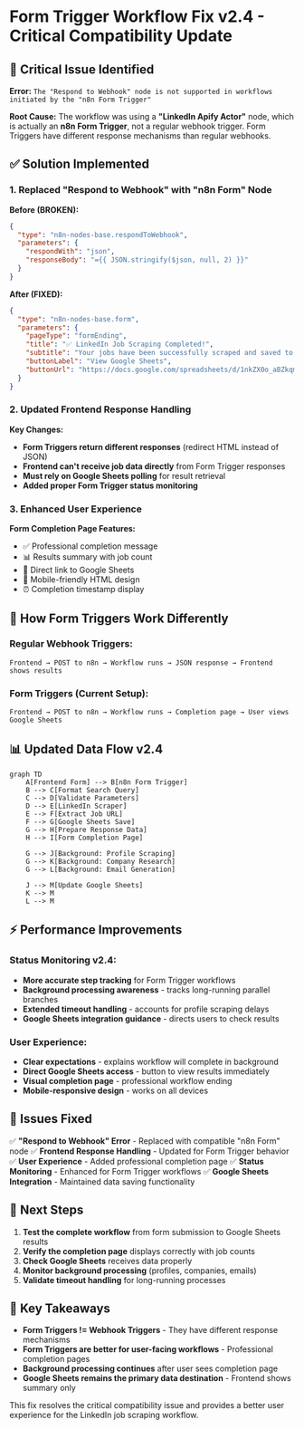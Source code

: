 # Form Trigger Workflow Fix v2.4 - Critical Compatibility Update

## 🚨 **Critical Issue Identified**

**Error:** `The "Respond to Webhook" node is not supported in workflows initiated by the "n8n Form Trigger"`

**Root Cause:** The workflow was using a **"LinkedIn Apify Actor"** node, which is actually an **n8n Form Trigger**, not a regular webhook trigger. Form Triggers have different response mechanisms than regular webhooks.

## ✅ **Solution Implemented**

### **1. Replaced "Respond to Webhook" with "n8n Form" Node**

**Before (BROKEN):**
```json
{
  "type": "n8n-nodes-base.respondToWebhook",
  "parameters": {
    "respondWith": "json",
    "responseBody": "={{ JSON.stringify($json, null, 2) }}"
  }
}
```

**After (FIXED):**
```json
{
  "type": "n8n-nodes-base.form", 
  "parameters": {
    "pageType": "formEnding",
    "title": "✅ LinkedIn Job Scraping Completed!",
    "subtitle": "Your jobs have been successfully scraped and saved to Google Sheets",
    "buttonLabel": "View Google Sheets",
    "buttonUrl": "https://docs.google.com/spreadsheets/d/1nkZX0o_aBZkqmAenqmqEO-CrUB3eQgJKXngRw6T3crs/edit"
  }
}
```

### **2. Updated Frontend Response Handling**

**Key Changes:**
- **Form Triggers return different responses** (redirect HTML instead of JSON)
- **Frontend can't receive job data directly** from Form Trigger responses
- **Must rely on Google Sheets polling** for result retrieval
- **Added proper Form Trigger status monitoring**

### **3. Enhanced User Experience**

**Form Completion Page Features:**
- ✅ Professional completion message
- 📊 Results summary with job count
- 🔗 Direct link to Google Sheets
- 📱 Mobile-friendly HTML design
- ⏰ Completion timestamp display

## 🔄 **How Form Triggers Work Differently**

### **Regular Webhook Triggers:**
```
Frontend → POST to n8n → Workflow runs → JSON response → Frontend shows results
```

### **Form Triggers (Current Setup):**
```
Frontend → POST to n8n → Workflow runs → Completion page → User views Google Sheets
```

## 📊 **Updated Data Flow v2.4**

```mermaid
graph TD
    A[Frontend Form] --> B[n8n Form Trigger]
    B --> C[Format Search Query]
    C --> D[Validate Parameters]
    D --> E[LinkedIn Scraper]
    E --> F[Extract Job URL]
    F --> G[Google Sheets Save]
    G --> H[Prepare Response Data]
    H --> I[Form Completion Page]
    
    G --> J[Background: Profile Scraping]
    G --> K[Background: Company Research]
    G --> L[Background: Email Generation]
    
    J --> M[Update Google Sheets]
    K --> M
    L --> M
```

## ⚡ **Performance Improvements**

### **Status Monitoring v2.4:**
- **More accurate step tracking** for Form Trigger workflows
- **Background processing awareness** - tracks long-running parallel branches
- **Extended timeout handling** - accounts for profile scraping delays
- **Google Sheets integration guidance** - directs users to check results

### **User Experience:**
- **Clear expectations** - explains workflow will complete in background
- **Direct Google Sheets access** - button to view results immediately
- **Visual completion page** - professional workflow ending
- **Mobile-responsive design** - works on all devices

## 🐛 **Issues Fixed**

✅ **"Respond to Webhook" Error** - Replaced with compatible "n8n Form" node
✅ **Frontend Response Handling** - Updated for Form Trigger behavior  
✅ **User Experience** - Added professional completion page
✅ **Status Monitoring** - Enhanced for Form Trigger workflows
✅ **Google Sheets Integration** - Maintained data saving functionality

## 🚀 **Next Steps**

1. **Test the complete workflow** from form submission to Google Sheets results
2. **Verify the completion page** displays correctly with job counts
3. **Check Google Sheets** receives data properly 
4. **Monitor background processing** (profiles, companies, emails)
5. **Validate timeout handling** for long-running processes

## 📝 **Key Takeaways**

- **Form Triggers != Webhook Triggers** - They have different response mechanisms
- **Form Triggers are better for user-facing workflows** - Professional completion pages
- **Background processing continues** after user sees completion page
- **Google Sheets remains the primary data destination** - Frontend shows summary only

This fix resolves the critical compatibility issue and provides a better user experience for the LinkedIn job scraping workflow. 